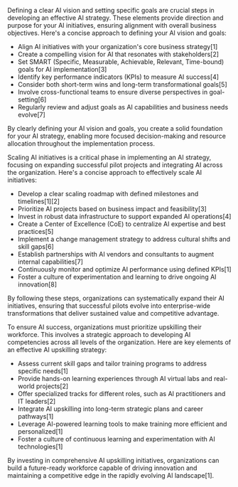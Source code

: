 Defining a clear AI vision and setting specific goals are crucial steps in developing an effective AI strategy. These elements provide direction and 
purpose for your AI initiatives, ensuring alignment with overall business objectives. Here's a concise approach to defining your AI vision and goals:

* Align AI initiatives with your organization's core business strategy[1]
* Create a compelling vision for AI that resonates with stakeholders[2]
* Set SMART (Specific, Measurable, Achievable, Relevant, Time-bound) goals for AI implementation[3]
* Identify key performance indicators (KPIs) to measure AI success[4]
* Consider both short-term wins and long-term transformational goals[5]
* Involve cross-functional teams to ensure diverse perspectives in goal-setting[6]
* Regularly review and adjust goals as AI capabilities and business needs evolve[7]

By clearly defining your AI vision and goals, you create a solid foundation for your AI strategy, enabling more focused decision-making and resource 
allocation throughout the implementation process.


Scaling AI initiatives is a critical phase in implementing an AI strategy, focusing on expanding successful pilot projects and integrating AI across 
the organization. Here's a concise approach to effectively scale AI initiatives:

* Develop a clear scaling roadmap with defined milestones and timelines[1][2]
* Prioritize AI projects based on business impact and feasibility[3]
* Invest in robust data infrastructure to support expanded AI operations[4]
* Create a Center of Excellence (CoE) to centralize AI expertise and best practices[5]
* Implement a change management strategy to address cultural shifts and skill gaps[6]
* Establish partnerships with AI vendors and consultants to augment internal capabilities[7]
* Continuously monitor and optimize AI performance using defined KPIs[1]
* Foster a culture of experimentation and learning to drive ongoing AI innovation[8]

By following these steps, organizations can systematically expand their AI initiatives, ensuring that successful pilots evolve into enterprise-wide 
transformations that deliver sustained value and competitive advantage.


To ensure AI success, organizations must prioritize upskilling their workforce. This involves a strategic approach to developing AI competencies across
 all levels of the organization. Here are key elements of an effective AI upskilling strategy:

* Assess current skill gaps and tailor training programs to address specific needs[1]
* Provide hands-on learning experiences through AI virtual labs and real-world projects[2]
* Offer specialized tracks for different roles, such as AI practitioners and IT leaders[2]
* Integrate AI upskilling into long-term strategic plans and career pathways[1]
* Leverage AI-powered learning tools to make training more efficient and personalized[1]
* Foster a culture of continuous learning and experimentation with AI technologies[1]

By investing in comprehensive AI upskilling initiatives, organizations can build a future-ready workforce capable of driving innovation and maintaining
 a competitive edge in the rapidly evolving AI landscape[1].





